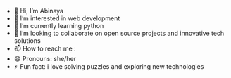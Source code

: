 - 👋 Hi, I’m Abinaya
- 👀 I’m interested in  web development
- 🌱 I’m currently learning python
- 💞️ I’m looking to collaborate on open source projects and innovative tech solutions
- 📫 How to reach me :
- 😄 Pronouns: she/her
- ⚡ Fun fact: i love solving puzzles and exploring new technologies

<!---
abinaya84/abinaya84 is a ✨ special ✨ repository because its `README.md` (this file) appears on your GitHub profile.
You can click the Preview link to take a look at your changes.
--->

